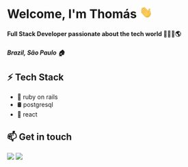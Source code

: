 # Welcome, I'm Thomás <img src="https://raw.githubusercontent.com/ABSphreak/ABSphreak/master/gifs/Hi.gif" width="30px"> 

#### Full Stack Developer passionate about the tech world 👨🏻‍💻🌎
##### Brazil, São Paulo 🏠
## ⚡ Tech Stack
* 💎 ruby on rails
* 🛢️ postgresql
* 🚀 react

## 📫 Get in touch
<p id="socialIcons">
    <a href="https://www.linkedin.com/in/thomas-escolastico/" alt="LinkedIn">
        <img src="https://img.shields.io/badge/-LinkedIn-blue?style=flat-square&logo=linkedin" /></a>
<a href="mailto:thomasbuenou@gmail.com" alt="Gmail">
  <img src="https://img.shields.io/badge/-Gmail-FF0000?style=flat-square&labelColor=FF0000&logo=gmail&logoColor=white&link=mailto:thomasbuenou@gmail.com" /></a>
</p>

[linkedin]:https://www.linkedin.com/in/thomas-escolastico/
[mail]:(mailto:thomasbuenou@gmail.com)
